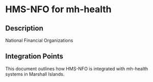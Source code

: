 # HMS-NFO for mh-health

## Description

National Financial Organizations

## Integration Points

This document outlines how HMS-NFO is integrated with mh-health systems in Marshall Islands.
